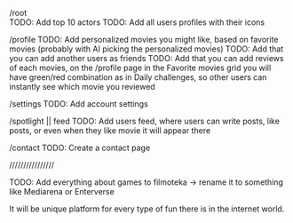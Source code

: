 /root  
TODO: Add top 10 actors
TODO: Add all users profiles with their icons

/profile
TODO: Add personalized movies you might like, based on favorite movies (probably with AI picking the personalized movies)
TODO: Add that you can add another users as friends
TODO: Add that you can add reviews of each movies, on the /profile page in the Favorite movies grid you will have green/red combination as in Daily challenges, so other users can instantly see which movie you reviewed

/settings
TODO: Add account settings

/spotlight || feed
TODO: Add users feed, where users can write posts, like posts, or even when they like movie it will appear there

/contact
TODO: Create a contact page

////////////////

TODO: Add everything about games to filmoteka -> rename it to something like Mediarena or Enterverse

It will be unique platform for every type of fun there is in the internet world.
